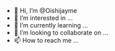 - 👋 Hi, I’m @Oishijayme
- 👀 I’m interested in ...
- 🌱 I’m currently learning ...
- 💞️ I’m looking to collaborate on ...
- 📫 How to reach me ...

<!---
Oishijayme/Oishijayme is a ✨ special ✨ repository because its `README.md` (this file) appears on your GitHub profile.
You can click the Preview link to take a look at your changes.
--->

